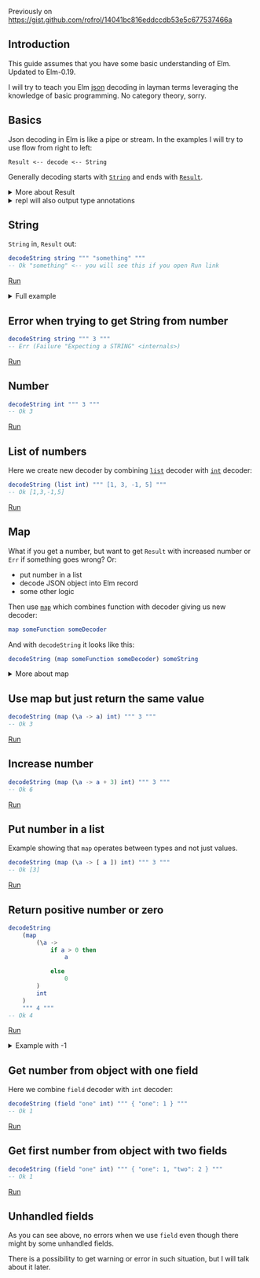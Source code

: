 Previously on https://gist.github.com/rofrol/14041bc816eddccdb53e5c677537466a

## Introduction

This guide assumes that you have some basic understanding of Elm. Updated to Elm-0.19.

I will try to teach you Elm [json](https://package.elm-lang.org/packages/elm/json/latest/) decoding in layman terms leveraging the knowledge of basic programming. No category theory, sorry.

## Basics

Json decoding in Elm is like a pipe or stream. In the examples I will try to use flow from right to left:

```
Result <-- decode <-- String
```

Generally decoding starts with [`String`](https://package.elm-lang.org/packages/elm/core/latest/String) and ends with [`Result`](https://package.elm-lang.org/packages/elm/core/latest/Result).

<details>
 <summary>More about Result</summary>

Ok result:

```elm
result =
    Ok "Some value"


main =
    case result of
        Ok value ->
            text value

        Err err ->
            text err
-- Some value
```

[Run](https://ellie-app.com/3d2GRfkgMRJa1)

Error result:

```elm
result =
    Err "Some error"


main =
    case result of
        Ok value ->
            text value

        Err err ->
            text err
-- Some error
```

[Run](https://ellie-app.com/3d2FhsKHsVQa1)

</details>

<details>
 <summary>repl will also output type annotations</summary>

You can run examples in `elm repl`:

```bash
$ elm repl
> import Json.Decode exposing (decodeString, string)
> decodeString string """ "something" """
Ok "something" : Result.Result String String
> decodeString string """ 3 """
Err "Expecting a String but instead got: 3" : Result.Result String String
```

</details>

## String

`String` in, `Result` out:

```elm
decodeString string """ "something" """
-- Ok "something" <-- you will see this if you open Run link
```

[Run](https://ellie-app.com/3cvG8htJKgQa1)

<details>
 <summary>Full example</summary>

First install `elm/json` package:

```bash
$ elm package install -y elm/json
```

Then put it in `Main.elm`:

```elm
module Main exposing (main)

import Html exposing (text)
import Json.Decode exposing (decodeString, string)


main =
    text <| Debug.toString <| decodeString string """ "something" """
```

</details>

## Error when trying to get String from number

```elm
decodeString string """ 3 """
-- Err (Failure "Expecting a STRING" <internals>)
```

[Run](https://ellie-app.com/3cZgxXpPCB3a1)

## Number

```elm
decodeString int """ 3 """
-- Ok 3
```

[Run](https://ellie-app.com/3cvGVMfKvGCa1)

## List of numbers

Here we create new decoder by combining [`list`](https://package.elm-lang.org/packages/elm/json/latest/Json-Decode#list) decoder with [`int`](https://package.elm-lang.org/packages/elm/json/latest/Json-Decode#int) decoder:

```elm
decodeString (list int) """ [1, 3, -1, 5] """
-- Ok [1,3,-1,5]
```

[Run](https://ellie-app.com/3cvHmFfvvRJa1)

## Map

What if you get a number, but want to get `Result` with increased number or `Err` if something goes wrong? Or:

- put number in a list
- decode JSON object into Elm record
- some other logic

Then use [`map`](http://package.elm-lang.org/packages/elm-lang/core/5.1.1/Json-Decode#map) which combines function with decoder giving us new decoder:

```elm
map someFunction someDecoder
```

And with `decodeString` it looks like this:

```elm
decodeString (map someFunction someDecoder) someString
```

<details>
 <summary>More about map</summary>

As you already know, this json decode pipe starts with `String` and ends with `Result`.

But everything between needs to be wrapped in `Decoder`. It looks something like this:

```elm
deocodeString (Decoder a) String
```

So `decodeString` takes `String` and runs decoder on it and wraps it in `Decoder`.

With `map` we unwrap value from `Decoder`, run function on value, wrap returned value with `Decoder`:

```
Result <-- wrap <-- function <-- unwrap <-- decoder <-- String
```

</details>

## Use map but just return the same value

```elm
decodeString (map (\a -> a) int) """ 3 """
-- Ok 3
```

[Run](https://ellie-app.com/3cvJyBRdcT9a1)

## Increase number

```elm
decodeString (map (\a -> a + 3) int) """ 3 """
-- Ok 6
```

[Run](https://ellie-app.com/3cvJXT3vhr5a1)

## Put number in a list

Example showing that `map` operates between types and not just values.

```elm
decodeString (map (\a -> [ a ]) int) """ 3 """
-- Ok [3]
```

[Run](https://ellie-app.com/3d3rm6msD6Ja1)

## Return positive number or zero

```elm
decodeString
    (map
        (\a ->
            if a > 0 then
                a

            else
                0
        )
        int
    )
    """ 4 """
-- Ok 4
```

[Run](https://ellie-app.com/3d3FDdwm6PSa1)

<details>
 <summary>Example with -1</summary>

```elm
decodeString
    (map
        (\a ->
            if a > 0 then
                a

            else
                0
        )
        int
    )
    """ -1 """
-- Ok -1
```

[Run](https://ellie-app.com/3d3FNpDW8tPa1)

</details>

## Get number from object with one field

Here we combine `field` decoder with `int` decoder:

```elm
decodeString (field "one" int) """ { "one": 1 } """
-- Ok 1
```

[Run](https://ellie-app.com/3cvDHVFccWba1)

## Get first number from object with two fields

```elm
decodeString (field "one" int) """ { "one": 1, "two": 2 } """
-- Ok 1
```

[Run](https://ellie-app.com/3cvJ3JBrmtya1)

## Unhandled fields

As you can see above, no errors when we use `field` even though there might by some unhandled fields.

There is a possibility to get warning or error in such situation, but I will talk about it later.
